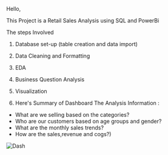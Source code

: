 Hello,

This Project is a Retail Sales Analysis using SQL and PowerBi

The steps Involved
1. Database set-up (table creation and data import)
2. Data Cleaning and Formatting
3. EDA
4. Business Question Analysis
5. Visualization

6. Here's Summary of  Dashboard The  Analysis Information :
 - What are we selling based on the categories?
 - Who are our customers based on age groups and gender?
 - What are the monthly sales trends?
 - How are the sales,revenue and cogs?)
   

![Dash](https://github.com/user-attachments/assets/9d981ee1-a8dc-448f-8974-8fa696d242de)
